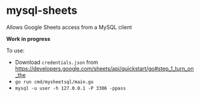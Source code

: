# mysql-sheets
Allows Google Sheets access from a MySQL client

**Work in progress**

To use:

- Download `credentials.json` from https://developers.google.com/sheets/api/quickstart/go#step_1_turn_on_the
- `go run cmd/mysheetsql/main.go`
- `mysql -u user -h 127.0.0.1 -P 3306 -ppass`
